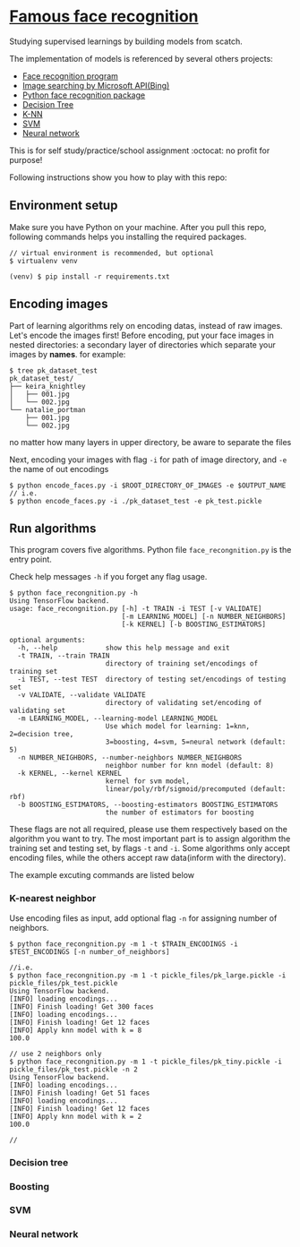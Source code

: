 # [Famous face recognition](https://github.com/carol-hsu/famous_face_recognition)

Studying supervised learnings by building models from scatch.

The implementation of models is referenced by several others projects:
- [Face recognition program](https://www.pyimagesearch.com/2018/06/18/face-recognition-with-opencv-python-and-deep-learning/)
- [Image searching by Microsoft API(Bing)](https://www.pyimagesearch.com/2018/04/09/how-to-quickly-build-a-deep-learning-image-dataset/)
- [Python face recognition package](https://github.com/ageitgey/face_recognition)
- [Decision Tree](https://scikit-learn.org/stable/modules/tree.html)
- [K-NN](https://github.com/ageitgey/face_recognition/blob/master/examples/face_recognition_knn.py)
- [SVM](https://github.com/ahhda/Face-Recogntion)
- [Neural network](https://github.com/amenglong/face_recognition_cnn)

This is for self study/practice/school assignment :octocat: no profit for purpose!

Following instructions show you how to play with this repo:

## Environment setup
Make sure you have Python on your machine.
After you pull this repo, following commands helps you installing the required packages.

```
// virtual environment is recommended, but optional
$ virtualenv venv

(venv) $ pip install -r requirements.txt
```
## Encoding images
Part of learning algorithms rely on encoding datas, instead of raw images. Let's encode the images first!
Before encoding, put your face images in nested directories: a secondary layer of directories which separate your images by **names**.
for example:

```
$ tree pk_dataset_test
pk_dataset_test/
├── keira_knightley
│   ├── 001.jpg
│   └── 002.jpg
└── natalie_portman
    ├── 001.jpg
    └── 002.jpg
```

no matter how many layers in upper directory, be aware to separate the files 

Next, encoding your images with flag `-i` for path of image directory, and `-e` the name of out encodings
```
$ python encode_faces.py -i $ROOT_DIRECTORY_OF_IMAGES -e $OUTPUT_NAME
// i.e. 
$ python encode_faces.py -i ./pk_dataset_test -e pk_test.pickle
```

## Run algorithms

This program covers five algorithms. Python file `face_recongnition.py` is the entry point.

Check help messages `-h` if you forget any flag usage.
```
$ python face_recongnition.py -h
Using TensorFlow backend.
usage: face_recongnition.py [-h] -t TRAIN -i TEST [-v VALIDATE]
                            [-m LEARNING_MODEL] [-n NUMBER_NEIGHBORS]
                            [-k KERNEL] [-b BOOSTING_ESTIMATORS]

optional arguments:
  -h, --help            show this help message and exit
  -t TRAIN, --train TRAIN
                        directory of training set/encodings of training set
  -i TEST, --test TEST  directory of testing set/encodings of testing set
  -v VALIDATE, --validate VALIDATE
                        directory of validating set/encoding of validating set
  -m LEARNING_MODEL, --learning-model LEARNING_MODEL
                        Use which model for learning: 1=knn, 2=decision tree,
                        3=boosting, 4=svm, 5=neural network (default: 5)
  -n NUMBER_NEIGHBORS, --number-neighbors NUMBER_NEIGHBORS
                        neighbor number for knn model (default: 8)
  -k KERNEL, --kernel KERNEL
                        kernel for svm model,
                        linear/poly/rbf/sigmoid/precomputed (default: rbf)
  -b BOOSTING_ESTIMATORS, --boosting-estimators BOOSTING_ESTIMATORS
                        the number of estimators for boosting
```
These flags are not all required, please use them respectively based on the algorithm you want to try.
The most important part is to assign algorithm the training set and testing set, by flags `-t` and `-i`. Some algorithms only accept encoding files, while the others accept raw data(inform with the directory).

The example excuting commands are listed below

### K-nearest neighbor

Use encoding files as input, add optional flag `-n` for assigning number of neighbors.
```
$ python face_recongnition.py -m 1 -t $TRAIN_ENCODINGS -i $TEST_ENCODINGS [-n number_of_neighbors]

//i.e.
$ python face_recongnition.py -m 1 -t pickle_files/pk_large.pickle -i pickle_files/pk_test.pickle
Using TensorFlow backend.
[INFO] loading encodings...
[INFO] Finish loading! Get 300 faces
[INFO] loading encodings...
[INFO] Finish loading! Get 12 faces
[INFO] Apply knn model with k = 8
100.0

// use 2 neighbors only
$ python face_recongnition.py -m 1 -t pickle_files/pk_tiny.pickle -i pickle_files/pk_test.pickle -n 2
Using TensorFlow backend.
[INFO] loading encodings...
[INFO] Finish loading! Get 51 faces
[INFO] loading encodings...
[INFO] Finish loading! Get 12 faces
[INFO] Apply knn model with k = 2
100.0

//

```
### Decision tree
### Boosting 
### SVM
### Neural network



